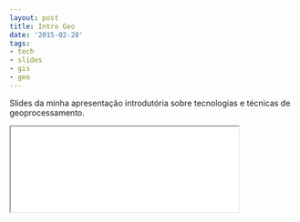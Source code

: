 ```yaml
---
layout: post
title: Intro Geo
date: '2015-02-28'
tags:
- tech
- slides
- gis
- geo
---
```


Slides da minha apresentação introdutória sobre tecnologias e técnicas de geoprocessamento.

<iframe src="{{ site.baseurl }}/presentations/gis/intro-gis/index.html" width="400" />
